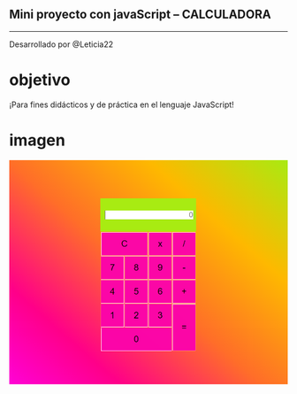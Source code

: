 ## Mini proyecto con javaScript – CALCULADORA
-------
Desarrollado por @Leticia22

# objetivo
¡Para fines didácticos y de práctica en el lenguaje JavaScript!

# imagen
![imagen](/img/CALCULADORA.png)
